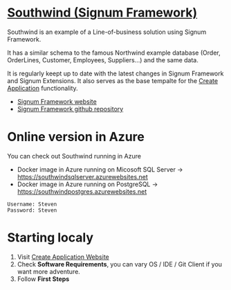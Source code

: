 [Southwind (Signum Framework)](http://www.signumframework.com/)
===================================================

Southwind is an example of a Line-of-business solution using Signum Framework. 

It has a similar schema to the famous Northwind example database (Order, OrderLines, Customer, Employees, Suppliers...) and the same data.

It is regularly keept up to date with the latest changes in Signum Framework and Signum Extensions. It also serves as the base tempalte for the [Create Application](https://www.signumsoftware.com/es/DuplicateApplication) functionality. 

- [Signum Framework website](https://www.signumsoftware.com/en/Framework)
- [Signum Framework github repository](https://github.com/signumsoftware/framework)


# Online version in Azure
You can check out Southwind running in Azure

- Docker image in Azure running on Micosoft SQL Server -> https://southwindsqlserver.azurewebsites.net
- Docker image in Azure running on PostgreSQL -> https://southwindpostgres.azurewebsites.net

```
Username: Steven
Password: Steven
```

# Starting localy

1. Visit [Create Application Website](https://www.signumsoftware.com/es/DuplicateApplication)
2. Check **Software Requirements**, you can vary OS / IDE / Git Client if you want more adventure.  
3. Follow **First Steps**

